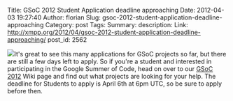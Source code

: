 Title: GSoC 2012 Student Application deadline approaching
Date: 2012-04-03 19:27:40
Author: florian
Slug: gsoc-2012-student-application-deadline-approaching
Category: post
Tags: 
Summary: description:
Link: http://xmpp.org/2012/04/gsoc-2012-student-application-deadline-approaching/
post_id: 2562


![](http://code.google.com/images/GSoC2012_300x200.png)It's great to see this many applications for GSoC projects so far, but there are still a few days left to apply. So if you're a student and interested in participating in the Google Summer of Code, head on over to our [GSoC 2012](http://wiki.xmpp.org/web/Summer_of_Code_2012) Wiki page and find out what projects are looking for your help. The deadline for Students to apply is April 6th at 6pm UTC, so be sure to apply before then.
